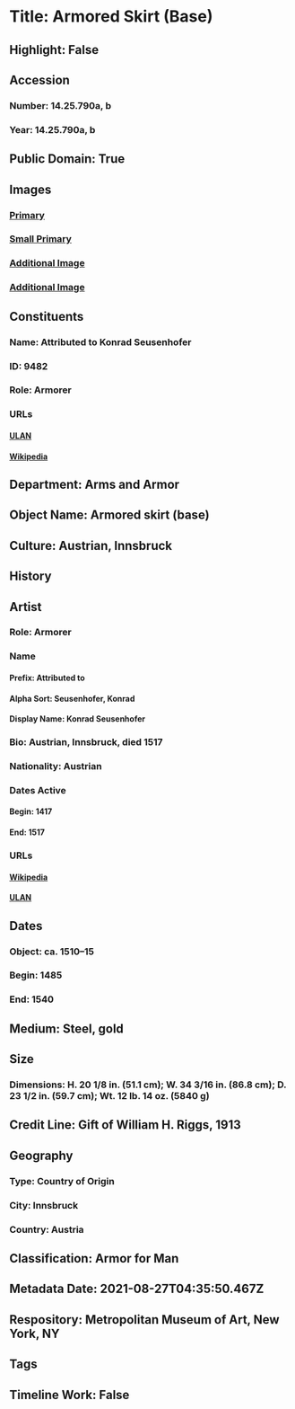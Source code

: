 # Title: Armored Skirt (Base)
## Highlight: False
## Accession
### Number: 14.25.790a, b
### Year: 14.25.790a, b
## Public Domain: True
## Images
### [Primary](https://images.metmuseum.org/CRDImages/aa/original/DP-16115-006.jpg)
### [Small Primary](https://images.metmuseum.org/CRDImages/aa/web-large/DP-16115-006.jpg)
### [Additional Image](https://images.metmuseum.org/CRDImages/aa/original/DP-16115-007.jpg)
### [Additional Image](https://images.metmuseum.org/CRDImages/aa/original/sfrl14.25.790_156800.jpg)
## Constituents
### Name: Attributed to Konrad Seusenhofer
### ID: 9482
### Role: Armorer
### URLs
#### [ULAN](http://vocab.getty.edu/page/ulan/500073470)
#### [Wikipedia](https://www.wikidata.org/wiki/Q323016)
## Department: Arms and Armor
## Object Name: Armored skirt (base)
## Culture: Austrian, Innsbruck
## History
## Artist
### Role: Armorer
### Name
#### Prefix: Attributed to
#### Alpha Sort: Seusenhofer, Konrad
#### Display Name: Konrad Seusenhofer
### Bio: Austrian, Innsbruck, died 1517
### Nationality: Austrian
### Dates Active
#### Begin: 1417
#### End: 1517
### URLs
#### [Wikipedia](https://www.wikidata.org/wiki/Q323016)
#### [ULAN](http://vocab.getty.edu/page/ulan/500073470)
## Dates
### Object: ca. 1510–15
### Begin: 1485
### End: 1540
## Medium: Steel, gold
## Size
### Dimensions: H. 20 1/8 in. (51.1 cm); W. 34 3/16 in. (86.8 cm); D. 23 1/2 in. (59.7 cm); Wt. 12 lb. 14 oz. (5840 g)
## Credit Line: Gift of William H. Riggs, 1913
## Geography
### Type: Country of Origin
### City: Innsbruck
### Country: Austria
## Classification: Armor for Man
## Metadata Date: 2021-08-27T04:35:50.467Z
## Respository: Metropolitan Museum of Art, New York, NY
## Tags
## Timeline Work: False